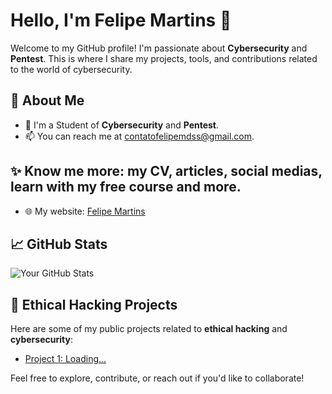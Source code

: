 # Hello, I'm Felipe Martins 👋

Welcome to my GitHub profile! I'm passionate about **Cybersecurity** and **Pentest**. This is where I share my projects, tools, and contributions related to the world of cybersecurity.

## 🚀 About Me

- 🔐 I'm a Student of **Cybersecurity** and **Pentest**.
- 📫 You can reach me at [contatofelipemdss@gmail.com](mailto:contatofelipemdss@gmail.com).


## ✨ Know me more: my CV, articles, social medias, learn with my free course and more.  
- 🌐 My website: [Felipe Martins](https://emailcarrer456.wixsite.com/felipe-martins)  

## 📈 GitHub Stats

![Your GitHub Stats](https://github-readme-stats.vercel.app/api?username=yourusername&show_icons=true&count_private=true&hide=prs&theme=radical)

## 🔐 Ethical Hacking Projects

Here are some of my public projects related to **ethical hacking** and **cybersecurity**:
- [Project 1: Loading...](https://github.com/Felipe-MDSS)

Feel free to explore, contribute, or reach out if you'd like to collaborate!
